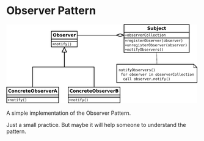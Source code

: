 Observer Pattern
===============

![alt text](https://github.com/JSchwehn/ObserverPattern/blob/master/src/ObserverPattern/doc/observerPattern.png "Observer Pattern")

A simple implementation of the Observer Pattern.

Just a small practice. But maybe it will help someone to understand the pattern.
